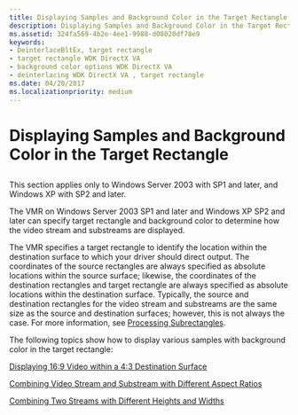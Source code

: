 ```yaml
---
title: Displaying Samples and Background Color in the Target Rectangle
description: Displaying Samples and Background Color in the Target Rectangle
ms.assetid: 324fa569-4b2e-4ee1-9988-d08020df78e9
keywords:
- DeinterlaceBltEx, target rectangle
- target rectangle WDK DirectX VA
- background color options WDK DirectX VA
- deinterlacing WDK DirectX VA , target rectangle
ms.date: 04/20/2017
ms.localizationpriority: medium
---
```


# Displaying Samples and Background Color in the Target Rectangle


## <span id="ddk_displaying_samples_and_background_color_in_the_target_rectangle_gg"></span><span id="DDK_DISPLAYING_SAMPLES_AND_BACKGROUND_COLOR_IN_THE_TARGET_RECTANGLE_GG"></span>


This section applies only to Windows Server 2003 with SP1 and later, and Windows XP with SP2 and later.

The VMR on Windows Server 2003 SP1 and later and Windows XP SP2 and later can specify target rectangle and background color to determine how the video stream and substreams are displayed.

The VMR specifies a target rectangle to identify the location within the destination surface to which your driver should direct output. The coordinates of the source rectangles are always specified as absolute locations within the source surface; likewise, the coordinates of the destination rectangles and target rectangle are always specified as absolute locations within the destination surface. Typically, the source and destination rectangles for the video stream and substreams are the same size as the source and destination surfaces; however, this is not always the case. For more information, see [Processing Subrectangles](processing-subrectangles.md).

The following topics show how to display various samples with background color in the target rectangle:

[Displaying 16:9 Video within a 4:3 Destination Surface](displaying-16-9-video-within-a-4-3-destination-surface.md)

[Combining Video Stream and Substream with Different Aspect Ratios](combining-video-stream-and-substream-with-different-aspect-ratios.md)

[Combining Two Streams with Different Heights and Widths](combining-two-streams-with-different-heights-and-widths.md)

 

 






